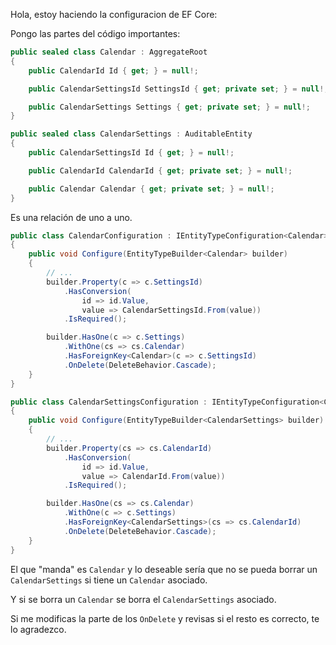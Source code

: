 Hola, estoy haciendo la configuracion de EF Core:

Pongo las partes del código importantes:

```csharp
public sealed class Calendar : AggregateRoot
{
    public CalendarId Id { get; } = null!;

    public CalendarSettingsId SettingsId { get; private set; } = null!;

    public CalendarSettings Settings { get; private set; } = null!;
}

public sealed class CalendarSettings : AuditableEntity
{
    public CalendarSettingsId Id { get; } = null!;

    public CalendarId CalendarId { get; private set; } = null!;

    public Calendar Calendar { get; private set; } = null!;
}
```

Es una relación de uno a uno.

```csharp
public class CalendarConfiguration : IEntityTypeConfiguration<Calendar>
{
    public void Configure(EntityTypeBuilder<Calendar> builder)
    {
        // ...
        builder.Property(c => c.SettingsId)
            .HasConversion(
                id => id.Value,
                value => CalendarSettingsId.From(value))
            .IsRequired();

        builder.HasOne(c => c.Settings)
            .WithOne(cs => cs.Calendar)
            .HasForeignKey<Calendar>(c => c.SettingsId)
            .OnDelete(DeleteBehavior.Cascade);
    }
}

public class CalendarSettingsConfiguration : IEntityTypeConfiguration<CalendarSettings>
{
    public void Configure(EntityTypeBuilder<CalendarSettings> builder)
    {
        // ...
        builder.Property(cs => cs.CalendarId)
            .HasConversion(
                id => id.Value,
                value => CalendarId.From(value))
            .IsRequired();

        builder.HasOne(cs => cs.Calendar)
            .WithOne(c => c.Settings)
            .HasForeignKey<CalendarSettings>(cs => cs.CalendarId)
            .OnDelete(DeleteBehavior.Cascade);
    }
}
```

El que "manda" es `Calendar` y lo deseable sería que no se pueda borrar un `CalendarSettings` si tiene un `Calendar` asociado.

Y si  se borra un `Calendar` se borra el `CalendarSettings` asociado.

Si me modificas la parte de los `OnDelete` y revisas si el resto es correcto, te lo agradezco.
